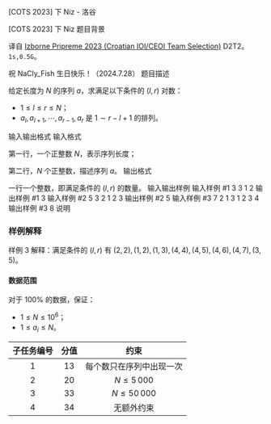 



[COTS 2023] 下 Niz - 洛谷














[COTS 2023] 下 Niz
题目背景

译自 [Izborne Pripreme 2023 (Croatian IOI/CEOI Team Selection)](https://hsin.hr/pripreme2023/) D2T2。$\texttt{1s,0.5G}$。

祝 NaCly_Fish 生日快乐！（2024.7.28）
题目描述

给定长度为 $N$ 的序列 $a$，求满足以下条件的 $(l,r)$ 对数：

- $1\le l\le r\le N$；
- $a_l,a_{l+1},\cdots,a_{r-1},a_r$ 是 $1\sim r-l+1$ 的排列。

输入输出格式
输入格式


第一行，一个正整数 $N$，表示序列长度；

第二行，$N$ 个正整数，描述序列 $a$。
输出格式

一行一个整数，即满足条件的 $(l,r)$ 的数量。
输入输出样例
输入样例 #1
3
3 1 2 
输出样例 #1
3
输入样例 #2
5
3 2 1 2 3
输出样例 #2
5
输入样例 #3
7
2 1 3 1 2 3 4
输出样例 #3
8
说明

### 样例解释

样例 $3$ 解释：满足条件的 $(l,r)$ 有 $(2,2),(1,2),(1,3),(4,4),(4,5),(4,6),(4,7),(3,5)$。   

#### 数据范围

对于 $100\%$ 的数据，保证：

- $1\le N\le 10^6$；
- $1\le a_i\le N$。

| 子任务编号 | 分值 | 约束  |
|:-----:|:------:|:-------:|
| $1$  | $13$  | 每个数只在序列中出现一次  |
| $2$  | $20$  | $N\le 5\, 000$  |
| $3$  | $33$  | $N\le 50\, 000$ |
| $4$  | $34$  | 无额外约束 |










